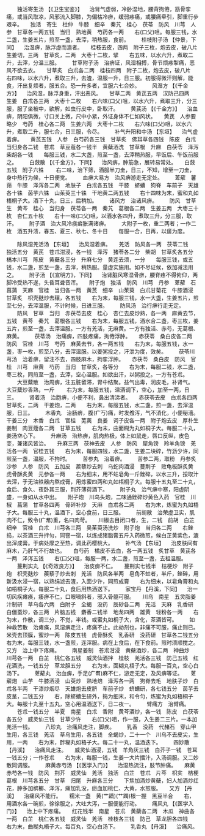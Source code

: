<!-- { "loadSidebar": true } -->
　　独活寄生汤 【《卫生宝鉴》】 　治肾气虚弱，冷卧湿地，腰背拘倦，筋骨挛痛，或当风取凉，风邪流入脚膝，为偏枯冷痹，缓弱疼痛，或腰痛牵引，脚重行步艰辛。　　独活　寄生　杜仲　牛膝　细辛　秦艽　桂心　茯苓　防风　川芎　人参　甘草各一两五钱　当归　熟地黄　芍药各一两　　右(口父)咀。每服三钱，水二盏，生姜五片，煎至一盏，去滓，稍热服，食前。
　　桂枝附子汤 【仲景，下同】 　治湿痹，脉浮虚而濇者。　　桂枝去皮，四两　附子三枚，炮去皮，破八片　生姜切，三两　甘草炙，二两　大枣十二枚，擘　　右五味，以水六升，煮取二升，去滓，分温三服。
　　甘草附子汤　治痹证，风湿相搏，骨节烦疼掣痛，恶风不欲去衣。　　甘草炙　白朮各二两　桂枝四两　附子二枚，炮去皮，破八片　　右四味，以水六升，煮取三升，去渣，温服一升，日三服。初服得微汗则解，能食，汗出复烦者，服五合。恐一升多者，宜服六七合妙。
　　风湿方 【《千金方》】 　治风湿，脉浮身重，汗出恶风。　　甘草二两　黄芪五两　汉防己四两　生姜　白朮各三两　大枣十二枚　　右六味(口父)咀，以水六升，煮取三升，分三服，服了坐被中，欲解，如虫行皮中，卧取汗。
　　黄芪汤 【《千金方》】 　治血痹，阴阳俱微，寸口关上微，尺中小紧，外证身体不仁如风状。　　黄芪　人参要略少　芍药　桂心各二两　生姜六两　大枣十二枚　　右六味(口父)咀，以水六升，煮取二升，服七合，日三服，令尽。
　　补气升阳和中汤 【东垣】 　治气虚着痹。　　黄芪五钱　人参　白芍药各三钱　甘草炙　佛耳草各四钱　陈皮　白朮　当归身各二钱　苍朮　草豆蔻各一钱半　黄蘗酒洗　甘草根　升麻　白茯苓　泽泻　柴胡各一钱　　每服三钱，水二大盏，煎至一盏，去滓稍热服，早饭后、午饭前服之。
　　白蔹散 【《千金方》，下同】 　治风痹，肿筋急，展转易常处。　　白蔹五钱　附子六铢
　　右二味，治下筛，酒服半刀圭，日三，不知，增至一刀圭，身中热行为候，十日便觉。
　　血痹大易方　治风痹游走无定处。
　　萆薢　薯蓣　牛膝　泽泻各二两　地肤子　白朮各五钱　干膝　蛴螬　狗脊　车前子　天雄各十铢　茵芋六铢　山茱萸三十铢　干地黄二两五钱　　右十四味为末，蜜和丸如梧桐子大。酒下十丸，日三，后稍加。
　　诸风方　治诸风痹。
　　防风　甘草生　黄芩　桂心　当归身　茯苓各一两　秦艽　葛根各二两　生姜五两　大枣三十枚　杏仁五十枚　　右十一味(口父)咀，以酒水各四升，煮取三升，分三服，取汗。
　　附子酒　治大风冷痰癖胀满诸痹。
　　大附子一枚，重二两者；一作二枚　酒五升渍，春五、夏三、秋七、冬十日　　每服一合，日再，以瘥为度。

　　除风湿羌活汤 【东垣】 　治风湿着痹。　　羌活　防风各一两　茯苓二钱　独活五分　黄芪　苍朮泔浸，各一钱　泽泻　猪苓各二分　柴胡　甘草炙各五分　槁本川芎　陈皮　黄蘗各三分　升麻七分　黄连去须，一分　　每服三钱，或五钱，水二盏，煎至一盏，去滓，稍热服。量虚实施用。如不尽证候，依加减法用之。
　　附子汤 【《宣明方》，下同】 　治肾脏风寒湿骨痹，腰脊疼不得俯仰，两脚冷受热不遂，头昏耳聋音浑。　　附子炮　独活　防风　川芎　丹参　萆薢　石菖蒲　天麻　官桂　当归各一两　黄芪　细辛　山茱萸　白朮甘菊花　牛膝酒浸　甘草炙　枳壳麸炒去穰，各五钱　　右为末，每服三钱，水一大盏，生姜五片，煎至七分，去滓温服，不计时候，日进三服。
　　防风汤　治行痹行走无定。
　　防风　甘草　当归　赤茯苓去皮　桂心　杏仁去皮炒熟，各一两　麻黄去节，五钱　黄芩　秦艽　葛根各三钱　　右为末，每服五钱，酒水合二盏，枣三枚，姜五片，煎至一盏，去滓温服。一方有羌活，无麻黄。一方有独活、赤芍，无葛根、麻黄。
　　茯苓汤　治痛痹，四肢疼痛，拘倦浮肿。　　赤茯苓　桑白皮各二两　防风　官桂　川芎　芍药　麻黄去节，各一两五钱　　右为末，每服五钱，水一盏，枣一枚，煎至八分，去滓温服。以姜粥投之，汗泄为度，效矣。
　　茯苓川芎汤　治着痹，留注不去，四肢麻木，拘挛浮肿。　　赤茯苓　桑白皮　防风　官桂　川芎　麻黄　芍药　当归　甘草炙，各等分　　右为末，每服二钱，水二盏，枣三枚，同煎至一盏，去滓，空心温服。如欲出汗，以粥投之。一方有苍朮。
　　大豆糵散　治周痹，注五脏留滞，胃中结聚。益气出毒，润皮毛，补肾气。　　大豆糵炒香熟，一斤
　　右为末，每服五钱，温酒调下，空心，加至一两，日三。
　　肾着汤　治胞痹，小便不利，鼻出清涕者。　　赤茯苓去皮　白朮各四两　甘草炙，二两　干姜炮，二两　　右为末，每服五钱，水二盏，煎一盏，去滓温服，日三。
　　木香丸　治肠痹，腹(疒丂)痛，时发飧泻，气不消化，小便秘濇。　　干姜三分　木香　白朮　官桂　芜荑　良姜　诃子皮各一两　附子炮去皮　厚朴生姜制　肉豆蔻各二两　甘草五钱　　右为末，曲面糊为丸如桐子大。每服二十丸，姜汤空心下。
　　升麻汤　治热痹，肌肉热极，体上如鼠走，唇口反纵，皮色变，兼诸风皆治。　　升麻三两　茯神去皮　人参　防风　犀角镑　羚羊角镑　羌活各一两　官桂五钱　　右为末，每服四钱，水二盏，生姜二块碎，竹沥少许，同煎至一盏，温服，不拘时。
　　苦参丸　治着痹。
　　苦参二两，取粉　丹参炙　沙参　人参　防风　五加皮　蒺藜炒去刺　乌蛇肉酒浸　蔓荆子　败龟板酥炙黄　虎骨酥炙黄　元参各一两　　右为细末，用不蛀皂角一斤銼碎，以水三升，挼取汁去滓，于无油铁器内熬成膏，用炼蜜四两和丸如梧桐子大。每服十五丸至二十丸，食后、食久、夜卧其三服，荆芥薄荷酒下。
　　附子丸　治气痹中寒，阳虚阴盛，一身如从水中出。　　附子炮　川乌头炮，二味通銼碎炒黄色入药　官桂　川椒　菖蒲　甘草各四两　骨碎补炒　天麻　白朮各二两　　右为末，炼蜜为丸如梧子大。每服三十丸，温酒下，空心食前，日三服。
　　前胡散　治荣虚卫实，肌肉不仁，致令(疒帬)重，名曰肉苛。　　川椒去目闭口者，生，二钱　前胡　白芷　细辛　官桂　白朮　川芎各三两　吴茱萸汤洗炒　附子炮　当归各二两　　右銼捣，以茶酒三升拌匀，同窨一宿，以炼成猪脂膏五斤入药微煎，候白芷黄紫色，漉出滓成膏。于病处摩之至热，调此药樱桃大。
　　补气汤 【东垣】 　治皮肤间有麻木，乃肝气不行故也。　　白芍药　橘皮不去白，各一两五钱　炙甘草　黄芪各一两　泽泻五钱　　右(口父)咀，每服一两，水二盏，煎至一盏，去柤温服。
　　蔓荆实丸 【《奇效良方》】 　治皮痹不仁。　　蔓荆实七钱半　桔梗炒　附子炮　枳壳麸炒　蒺藜子炒去刺　羌活　防风各半两　皂角不蛀者，半斤，銼碎，用新汲水浸一宿，以熟绢滤去渣，入面少许，同煎成膏　　右为细末，以皂角膏和丸如梧桐子大。每服二十丸，食后用热酒送下。
　　家宝丹 【丹溪，下同】 　治一切风疾瘫痪，痿痹不仁，口眼喎斜者，邪入骨髓可服。　　川乌　南星　五灵脂姜汁制研　草乌各六两　白附子　全蝎　没药　辰砂各二两　羌活　天麻　乳香研　白僵蚕炒，各三两　片脑五钱　麝香二钱半　地龙四两　雄黄　轻粉各一两　　右为末，作散，调三分，不觉，半钱。或蜜丸如桐子大，含化，茶酒皆可。
　　如神救苦散　治瘫痪，风湿痹走注，疼痛不止。此劫剂也，非痛不可服，痛止则已。　　米壳去顶膜，蜜炒一两　陈皮五钱　虎骨酥炙　乳香研　没药研　甘草各二钱五分　　右为末，每服三钱，水一盏煎，连滓服。病在上食后，在下食前。煎时须顺搅之。　　又方　治上中下疼痛。
　　南星姜制　苍朮泔浸　黄蘗酒炒，各二两　神曲炒　川芎各一两　白芷　桃仁各五钱　威灵仙酒拌　桂枝　羌活各三钱　防己五钱　红花酒洗，一钱五分　草龙胆五分　　右为末，面糊丸梧子大。每服一百丸，空心白汤下。
　　萆薢丸　治血痹，手足(疒帬)麻不仁，游走无定，及风痹等证。　　萆薢炮　山芋　牛膝酒浸　山萸炒　熟地焙　泽泻各一两　狗脊去毛　地肤子炒　白朮各半两　干漆炒烟尽　天雄炮去皮脐　车前子炒　蛴螬研，各七钱五分　茵芋去皮茎，二钱五分　　右，除蛴螬生研外，捣为细末，和令匀，炼蜜为丸如梧桐子大。每服十丸至十五丸，空心用温酒送下，日二夜一。
　　臂痛方　治臂痛。
　　苍朮一钱五分　半夏　南星　白朮　香附　黄芩酒炒，各一钱　陈皮　白茯苓各五分　威灵仙三钱　甘草少许　　右(口父)咀，作一服，入生姜二三片。一本加羌活一钱。
　　八珍丸　治痛风走注，脚疾。
　　乳香　没药　代赭石　穿山甲生用，各三钱　羌活　草乌生用，各五钱　全蝎炒，二十一个　川乌不去皮尖，生用，一两　　右为末，酢糊丸如梧子大。每二十一丸，温酒迭下。
　　四妙散 【丹溪】 　治痛风走注。　　威灵仙酒浸，五钱　羊角灰三钱　白芥子一钱　苍耳一钱五分；一作苍朮　　右为末，每服一钱，生姜一大片擂汁，入汤调服。又二妙散同调服。
　　麻黄赤芍汤 【《医学入门》】 　治湿热流注，肢节肿痛。　　麻黄　赤芍各一钱　防风　荆芥　威灵仙　羌活　独活　白芷　苍朮　片芩　枳实　桔梗　葛根　川芎各五分　甘草　归尾　升麻各三分　　下焦加酒炒黄蘗，妇人加酒炒红花，肿多加槟榔、泽泻，痛加乳没，瘀血加桃仁、大黄，水煎服。　　又方 【丹溪】 　治痛风不能行。　　糯米一盏　黄(艹蹢)(艹躅)根一握　黑豆半合　　右，用酒水各一碗煎，徐徐服之，大吐大泻，一服便能行动。
　　痛风丸 【《医学入门》】 　治上中下疼痛。　　红花钱半　南星　苍朮　黄蘗各二两　木瓜　神曲各一两　白芷　桃仁各五钱　威灵仙　羌活　桂枝各三钱　防己　草龙胆各四钱　　右为末，曲糊丸梧子大。每百丸，空心白汤下。
　　乳香丸 【丹溪】 　治痛风。
